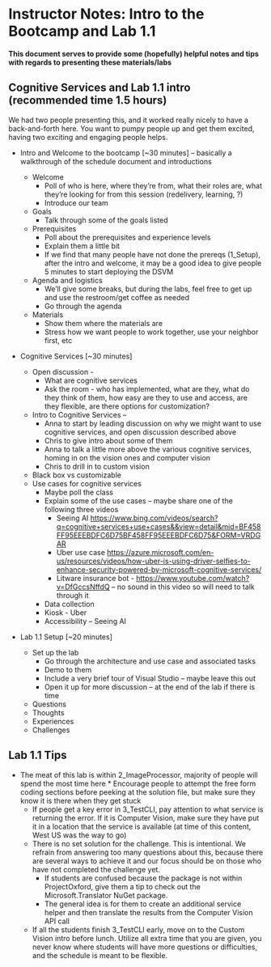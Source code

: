 # Instructor Notes: Intro to the Bootcamp and Lab 1.1

**This document serves to provide some (hopefully) helpful notes and tips with regards to presenting these materials/labs**

## Cognitive Services and Lab 1.1 intro (recommended time 1.5 hours)
We had two people presenting this, and it worked really nicely to have a back-and-forth here. You want to pumpy people up and get them excited, having two exciting and engaging people helps.

*	Intro and Welcome to the bootcamp [~30 minutes] – basically a walkthrough of the schedule document and introductions
    *	Welcome 
        *    Poll of who is here, where they’re from, what their roles are, what they’re looking for from this session (redelivery, learning, ?)
        *   Introduce our team
    *	Goals
        *	Talk through some of the goals listed 
    *	Prerequisites
        *	Poll about the prerequisites and experience levels
        *	Explain them a little bit
        *	If we find that many people have not done the prereqs (1_Setup), after the intro and welcome, it may be a good idea to give people 5 minutes to start deploying the DSVM
    *	Agenda and logistics
        *	We’ll give some breaks, but during the labs, feel free to get up and use the restroom/get coffee as needed
        *	Go through the agenda
    *	Materials
        *	Show them where the materials are
        *   Stress how we want people to work together, use your neighbor first, etc  

*   Cognitive Services [~30 minutes]
    *	Open discussion - 
        *	What are cognitive services
        *   Ask the room - who has implemented, what are they, what do they think of them, how easy are they to use and access, are they flexible, are there options for customization?
    *	Intro to Cognitive Services – 
        *	Anna to start by leading discussion on why we might want to use cognitive services, and open discussion described above
        *	Chris to give intro about some of them
        *	Anna to talk a little more above the various cognitive services, homing in on the vision ones and computer vision
        *	Chris to drill in to custom vision 
    *	Black box vs customizable
    *	Use cases for cognitive services
        *	Maybe poll the class
        *	Explain some of the use cases – maybe share one of the following three videos
            *	Seeing AI https://www.bing.com/videos/search?q=cognitive+services+use+cases&&view=detail&mid=BF458FF95EEEBDFC6D75BF458FF95EEEBDFC6D75&FORM=VRDGAR 
            *	Uber use case https://azure.microsoft.com/en-us/resources/videos/how-uber-is-using-driver-selfies-to-enhance-security-powered-by-microsoft-cognitive-services/ 
            *	Litware insurance bot - https://www.youtube.com/watch?v=DfGccsNffdQ – no sound in this video so will need to talk through it
        *	Data collection
        *	Kiosk - Uber
        *	Accessibility – Seeing AI

*   Lab 1.1 Setup [~20 minutes]
    *	Set up the lab 
        *	Go through the architecture and use case and associated tasks 
        *	Demo to them
        *	Include a very brief tour of Visual Studio – maybe leave this out 
        *	Open it up for more discussion – at the end of the lab if there is time
    *	Questions
    *	Thoughts
    *	Experiences
    *	Challenges

## Lab 1.1 Tips
* The meat of this lab is within 2_ImageProcessor, majority of people will spend the most time here
       * Encourage people to attempt the free form coding sections before peeking at the solution file, but make sure they know it is there when they get stuck
    * If people get a key error in 3_TestCLI, pay attention to what service is returning the error. If it is Computer Vision, make sure they have put it in a location that the service is available (at time of this content, West US was the way to go)
    * There is no set solution for the challenge. This is intentional. We refrain from answering too many questions about this, because there are several ways to achieve it and our focus should be on those who have not completed the challenge yet. 
      * If students are confused because the package is not within ProjectOxford, give them a tip to check out the Microsoft.Translator NuGet package.
      * The general idea is for them to create an additional service helper and then translate the results from the Computer Vision API call
    * If all the students finish 3_TestCLI early, move on to the Custom Vision intro before lunch. Utilize all extra time that you are given, you never know where students will have more questions or difficulties, and the schedule is meant to be flexible.


